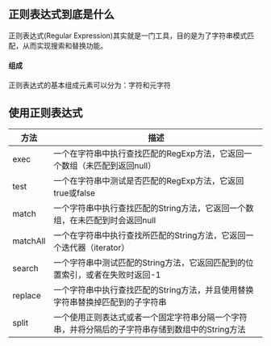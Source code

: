 ## 正则表达式到底是什么
正则表达式(Regular Expression)其实就是一门工具，目的是为了字符串模式匹配，从而实现搜索和替换功能。
#### 组成
正则表达式的基本组成元素可以分为：字符和元字符

## 使用正则表达式
| 方法     | 描述                                                                                             |
| -------- | ------------------------------------------------------------------------------------------------ |
| exec     | 一个在字符串中执行查找匹配的RegExp方法，它返回一个数组（未匹配到返回null）                       |
| test     | 一个在字符串中测试是否匹配的RegExp方法，它返回true或false                                        |
| match    | 一个字符串中执行查找匹配的String方法，它返回一个数组，在未匹配到时会返回null                     |
| matchAll | 一个在字符串中执行查找所匹配的String方法，它返回一个迭代器（iterator）                           |
| search   | 一个字符串中测试匹配的String方法，它返回匹配到的位置索引，或者在失败时返回-1                     |
| replace  | 一个字符串中执行查找匹配的String方法，并且使用替换字符串替换掉匹配到的子字符串                   |
| split    | 一个使用正则表达式或者一个固定字符串分隔一个字符串，并将分隔后的子字符串存储到数组中的String方法 |
